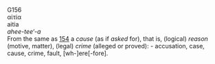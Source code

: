 <body>
  <p>G156<br>  αἰτία  <br> aitia  <br><i>ahee-tee‘-a </i><br>From the same as <a href="g0154.htm">154</a>  a <i>cause</i> (as if <i>asked</i> for), that is, (logical) <i>reason</i> (motive, matter), (legal) <i>crime</i> (alleged or proved): - accusation, case, cause, crime, fault, [wh-]ere[-fore].<br></p>
 </body>